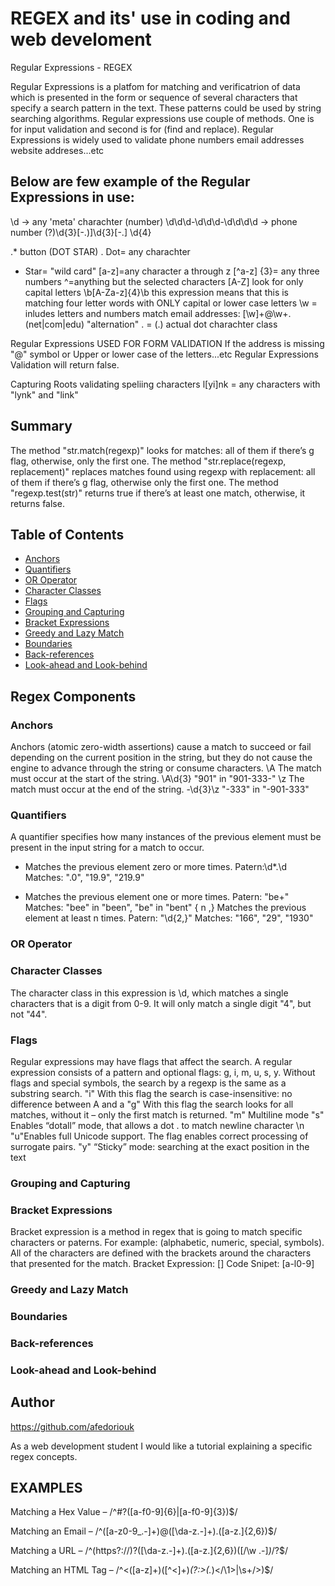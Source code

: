 # REGEX and its' use in coding and web develoment
Regular Expressions - REGEX

Regular Expressions is a platfom for matching and verificatrion of data which is presented in the form or sequence of several characters that specify a search pattern in the text.
These patterns could be used by string searching algorithms. Regular expressions use couple of methods. One is for input validation and second is for (find and replace).
Regular Expressions is widely used to validate phone numbers email addresses website addreses...etc

## Below are few example of the Regular Expressions in use:

\d -> any 'meta' charachter (number)
\d\d\d-\d\d\d-\d\d\d\d -> phone number
(?)\d{3}[-.)]\d{3}[-.] \d{4}

.* button (DOT STAR)
. Dot= any charachter
* Star= "wild card"
[a-z]=any character a through z
[^a-z] {3}= any three numbers 
^=anything but the selected characters
[A-Z] look for only capital letters
\b[A-Za-z]{4}\b this expression means that this is matching four letter words with ONLY capital or lower case letters
\w = inludes letters and numbers
match email addresses:
[\w]+@\w+\.(net|com|edu)
"alternation" \. = (.) actual dot
charachter class

Regular Expressions USED FOR FORM VALIDATION
If the address is missing "@" symbol or Upper or lower case of the letters...etc Regular Expressions Validation will return false.

Capturing Roots
validating speliing characters
l[yi]nk = any characters with "lynk" and "link"

## Summary

The method "str.match(regexp)" looks for matches: all of them if there’s g flag, otherwise, only the first one.
The method "str.replace(regexp, replacement)" replaces matches found using regexp with replacement: all of them if there’s g flag, otherwise only the first one.
The method "regexp.test(str)" returns true if there’s at least one match, otherwise, it returns false.
## Table of Contents

- [Anchors](#anchors)
- [Quantifiers](#quantifiers)
- [OR Operator](#or-operator)
- [Character Classes](#character-classes)
- [Flags](#flags)
- [Grouping and Capturing](#grouping-and-capturing)
- [Bracket Expressions](#bracket-expressions)
- [Greedy and Lazy Match](#greedy-and-lazy-match)
- [Boundaries](#boundaries)
- [Back-references](#back-references)
- [Look-ahead and Look-behind](#look-ahead-and-look-behind)

## Regex Components
### Anchors
Anchors (atomic zero-width assertions) cause a match to succeed or fail depending on the current position in the string, but they do not cause the engine to advance through the string or consume characters. 
\A	The match must occur at the start of the string.	\A\d{3}	  "901" in "901-333-"
\z	The match must occur at the end of the string.	-\d{3}\z	  "-333" in "-901-333"
### Quantifiers
A quantifier specifies how many instances of the previous element must be present in the input string for a match to occur.
*	Matches the previous element zero or more times.	Patern:\d*\.\d	   Matches: ".0", "19.9", "219.9"
+	Matches the previous element one or more times.	Patern: "be+"	  Matches: "bee" in "been", "be" in "bent"
{ n ,}	Matches the previous element at least n times.	Patern: "\d{2,}"	Matches: "166", "29", "1930"
### OR Operator
### Character Classes
The character class in this expression is \d, which matches a single characters that is a digit from 0-9. It will only match a single digit "4", but not "44".
### Flags
Regular expressions may have flags that affect the search.
A regular expression consists of a pattern and optional flags: g, i, m, u, s, y.
Without flags and special symbols, the search by a regexp is the same as a substring search.
"i" With this flag the search is case-insensitive: no difference between A and a
"g" With this flag the search looks for all matches, without it – only the first match is returned.
"m" Multiline mode
"s" Enables “dotall” mode, that allows a dot . to match newline character \n
"u"Enables full Unicode support. The flag enables correct processing of surrogate pairs. 
"y" “Sticky” mode: searching at the exact position in the text

### Grouping and Capturing
### Bracket Expressions
Bracket expression is a method in regex that is going to match specific characters or paterns. For example: (alphabetic, numeric, special, symbols). All of the characters are defined with the brackets around the characters that presented for the match.
Bracket Expression: []
Code Snipet: [a-l0-9]


### Greedy and Lazy Match
### Boundaries
### Back-references
### Look-ahead and Look-behind
## Author

https://github.com/afedoriouk

As a web development student I would like a tutorial explaining a specific regex concepts. 

## EXAMPLES
Matching a Hex Value – /^#?([a-f0-9]{6}|[a-f0-9]{3})$/

Matching an Email – /^([a-z0-9_\.-]+)@([\da-z\.-]+)\.([a-z\.]{2,6})$/

Matching a URL – /^(https?:\/\/)?([\da-z\.-]+)\.([a-z\.]{2,6})([\/\w \.-]*)*\/?$/

Matching an HTML Tag – /^<([a-z]+)([^<]+)*(?:>(.*)<\/\1>|\s+\/>)$/
